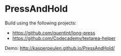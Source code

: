 PressAndHold
============

Build using the following projects:

* https://github.com/quentint/long-press
* https://github.com/Codecademy/textarea-helper

Demo: http://kasperpeulen.github.io/PressAndHold/
